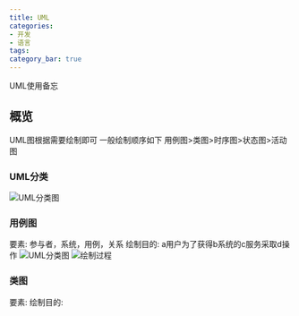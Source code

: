 ```yaml
---
title: UML
categories:
- 开发
- 语言
tags:
category_bar: true
---
```

UML使用备忘
<!-- more -->
## 概览
UML图根据需要绘制即可
一般绘制顺序如下
用例图>类图>时序图>状态图>活动图
### UML分类
![UML分类图](/images/development/languages/UML/1.jpg)
### 用例图
要素: 参与者，系统，用例，关系
绘制目的: a用户为了获得b系统的c服务采取d操作
![UML分类图](/images/development/languages/UML/2.jpg)
![绘制过程](/images/development/languages/UML/3.jpg)
### 类图
要素: 
绘制目的: 




